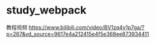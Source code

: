 # study_webpack
教程视频
https://www.bilibili.com/video/BV1zq4y1p7ga/?p=267&vd_source=9617e4a212415e4f5e368ee873934411
